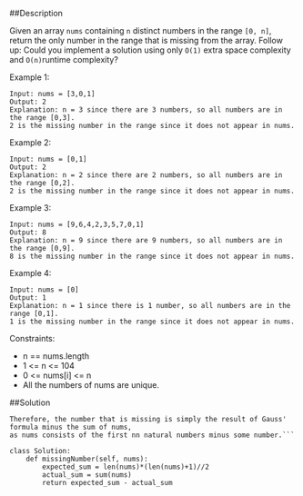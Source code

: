 ##Description

Given an array ```nums``` containing ```n``` distinct numbers in the range ```[0, n]```, return the only number in the range that is missing from the array.
Follow up: Could you implement a solution using only ```O(1)``` extra space complexity and ```O(n)```runtime complexity?

Example 1:
```
Input: nums = [3,0,1]
Output: 2
Explanation: n = 3 since there are 3 numbers, so all numbers are in the range [0,3]. 
2 is the missing number in the range since it does not appear in nums.
```
Example 2:
```
Input: nums = [0,1]
Output: 2
Explanation: n = 2 since there are 2 numbers, so all numbers are in the range [0,2].
2 is the missing number in the range since it does not appear in nums.
```
Example 3:
```
Input: nums = [9,6,4,2,3,5,7,0,1]
Output: 8
Explanation: n = 9 since there are 9 numbers, so all numbers are in the range [0,9].
8 is the missing number in the range since it does not appear in nums.
```
Example 4:
```
Input: nums = [0]
Output: 1
Explanation: n = 1 since there is 1 number, so all numbers are in the range [0,1].
1 is the missing number in the range since it does not appear in nums.
 ```

Constraints:
<ul>
<li>n == nums.length</li>
<li>1 <= n <= 104</li>
<li>0 <= nums[i] <= n</li>
<li>All the numbers of nums are unique.</li>
</ul>

##Solution
```We can compute the sum of nums in linear time, and by Gauss' formula, we can compute the sum of the first nn natural numbers in constant time. 
Therefore, the number that is missing is simply the result of Gauss' formula minus the sum of nums, 
as nums consists of the first nn natural numbers minus some number.```

class Solution:
    def missingNumber(self, nums):
        expected_sum = len(nums)*(len(nums)+1)//2
        actual_sum = sum(nums)
        return expected_sum - actual_sum

